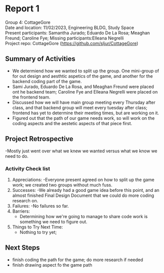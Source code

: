 # Report 1
Group 4: CottageGore<br>
Date and location: 11/02/2023, Engineering BLDG, Study Space<br>
Present participants: Samantha Jurado; Eduardo De La Rosa; Meaghan Freund; Caroline Fye; 
Missing participants:Elleana Negrelli<br>
Project repo: CottageGore (https://github.com/sljur/CottageGore)<br>

## Summary of Activities
- We determiend how we wanted to split up the group. One mini-group of for out design and aesthtic aspetics of the game, and another for the backend coding part of the game.
- Sami Jurado, Eduardo De La Rosa, and Meaghan Freund were placed ont he backend team; Caroline Fye and Elleana Negrelli were placed on the frontend team.
- Discussed how we will have main group meeting every Thursday after class, and that backend group will meet every tuesday after class; frontend has yet to determine their meeting times, but are working on it.
- Figured out that the path of our game needs work, so will work on the coding aspects and the aestetic aspects of that piece first.
## Project Retrospective
-Mostly just went over what we knew we wanted versus what we know we need to do.

### Activity Check list
1. Appreciations: 
     -Everyone present agreed on how to split up the game work; we created two groups without much fuss.
2. Successes: 
     -We already had a good game idea before this point, and an almost finished Final Design Document that we could do more coding research on.
3. Failures:
     -No failures so far.
4. Barriers:
     - Determining how we're going to manage to share code work is something we need to figure out.
5. Things to Try Next Time:
     - Nothing to try yet; 
     
## Next Steps
- finish coding the path for the game; do more research if needed
- finish drawing aspect fo the game path
  
 

